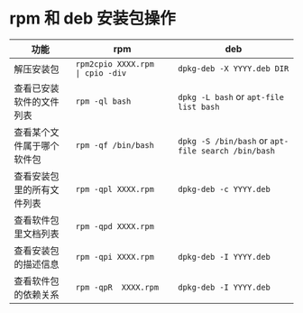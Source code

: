 # rpm 和 deb 安装包操作

| 功能            | rpm                                | deb                    |
| ------------- | ---------------------------------- | ---------------------- |
| 解压安装包         | `rpm2cpio XXXX.rpm   \| cpio -div` | `dpkg-deb -X YYYY.deb DIR` |
| 查看已安装软件的文件列表  | `rpm -ql bash`                     | `dpkg -L bash`  or `apt-file list bash`       |
| 查看某个文件属于哪个软件包 | `rpm -qf /bin/bash`                | `dpkg -S /bin/bash` or `apt-file search /bin/bash`                       |
| 查看安装包里的所有文件列表 | `rpm -qpl XXXX.rpm`                | `dpkg-deb -c YYYY.deb` |
| 查看软件包里文档列表    | `rpm -qpd XXXX.rpm`                |                        |
| 查看安装包的描述信息    | `rpm -qpi XXXX.rpm`                | `dpkg-deb -I YYYY.deb` |
| 查看软件包的依赖关系    | `rpm -qpR  XXXX.rpm`               | `dpkg-deb -I YYYY.deb` |
